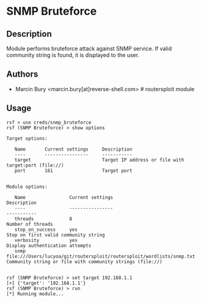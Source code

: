 # SNMP Bruteforce

## Description
Module performs bruteforce attack against SNMP service. If valid community string is found, it is displayed to the user.

## Authors
* Marcin Bury <marcin.bury[at]reverse-shell.com> # routersploit module

## Usage
```
rsf > use creds/snmp_bruteforce
rsf (SNMP Bruteforce) > show options

Target options:

   Name       Current settings     Description
   ----       ----------------     -----------
   target                          Target IP address or file with target:port (file://)
   port       161                  Target port


Module options:

   Name                Current settings                                                          Description
   ----                ----------------                                                          -----------
   threads             8                                                                         Number of threads
   stop_on_success     yes                                                                       Stop on first valid community string
   verbosity           yes                                                                       Display authentication attempts
   snmp                file:///Users/lucyoa/git/routersploit/routersploit/wordlists/snmp.txt     Community string or file with community strings (file://)


rsf (SNMP Bruteforce) > set target 192.168.1.1
[+] {'target': '192.168.1.1'}
rsf (SNMP Bruteforce) > run
[*] Running module...
```
